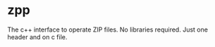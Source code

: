 # zpp
The c++ interface to operate ZIP files. No libraries required. Just one header and on c file.
